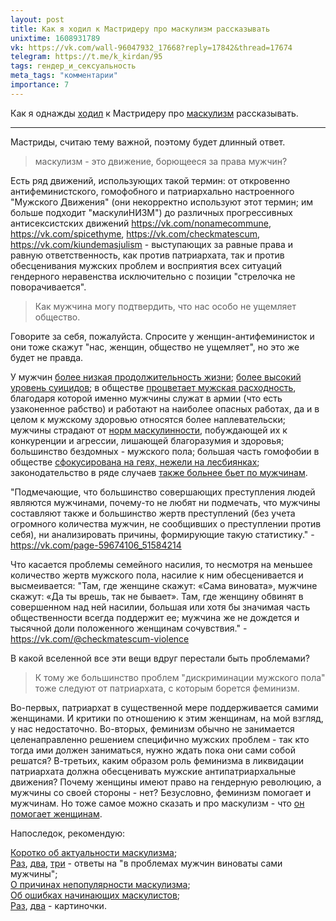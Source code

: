 ```yaml
---
layout: post
title: Как я ходил к Мастридеру про маскулизм рассказывать
unixtime: 1608931789
vk: https://vk.com/wall-96047932_17668?reply=17842&thread=17674
telegram: https://t.me/k_kirdan/95
tags: гендер_и_сексуальность
meta_tags: "комментарии"
importance: 7
---
```

Как я однажды [ходил](https://vk.com/wall-96047932_17668?reply=17842&thread=17674) к Мастридеру про [маскулизм](https://ru-masculism.tumblr.com/) рассказывать.

<hr>

Мастриды, считаю тему важной, поэтому будет длинный ответ.

>маскулизм - это движение, борющееся за права мужчин? 

Есть ряд движений, использующих такой термин: от откровенно антифеминистского, гомофобного и патриархально настроенного "Мужского Движения" (они некорректно используют этот термин; им больше подходит "маскулиНИЗМ") до различных прогрессивных антисексистских движений https://vk.com/nonamecommune, https://vk.com/spicethyme, https://vk.com/checkmatescum, https://vk.com/kiundemasjulism - выступающих за равные права и равную ответственность, как против патриархата, так и против обесценивания мужских проблем и восприятия всех ситуаций гендерного неравенства исключительно с позиции "стрелочка не поворачивается". 
 
>Как мужчина могу подтвердить, что нас особо не ущемляет общество.

Говорите за себя, пожалуйста. Спросите у женщин-антифеминисток и они тоже скажут "нас, женщин, общество не ущемляет", но это же будет не правда. 
 
У мужчин [более низкая продолжительность жизни](https://vk.com/@checkmatescum-health-gap); [более высокий уровень суицидов](https://vk.com/@checkmatescum-male-suicide); в обществе [процветает мужская расходность](https://vk.com/@checkmatescum-male-disposability), благодаря которой именно мужчины служат в армии (что есть узаконенное рабство) и работают на наиболее опасных работах, да и в целом к мужскому здоровью относятся более наплевательски; мужчины страдают от [норм маскулинности](https://vk.com/@checkmatescum-kon), побуждающей их к конкуренции и агрессии, лишающей благоразумия и здоровья; большинство бездомных - мужского пола; большая часть гомофобии в обществе [сфокусирована на геях, нежели на лесбиянках](https://vk.com/wall-59674106_21163); законодательство в ряде случаев [также больнее бьет по мужчинам](https://ru.wikipedia.org/wiki/%D0%93%D0%B5%D0%BD%D0%B4%D0%B5%D1%80%D0%BD%D1%8B%D0%B9_%D0%B7%D0%B0%D0%BA%D0%BE%D0%BD).

"Подмечающие, что большинство совершающих преступления людей являются мужчинами, почему-то не любят ни подмечать, что мужчины составляют также и большинство жертв преступлений (без учета огромного количества мужчин, не сообщивших о преступлении против себя), ни анализировать причины, формирующие такую статистику." - https://vk.com/page-59674106_51584214

Что касается проблемы семейного насилия, то несмотря на меньшее количество жертв мужского пола, насилие к ним обесценивается и высмеивается: "Там, где женщине скажут: «Сама виновата», мужчине скажут: «Да ты врешь, так не бывает». Там, где женщину обвинят в совершенном над ней насилии, большая или хотя бы значимая часть общественности всегда поддержит ее; мужчина же не дождется и тысячной доли положенного женщинам сочувствия." - https://vk.com/@checkmatescum-violence 
 
В какой вселенной все эти вещи вдруг перестали быть проблемами?
 
>К тому же большинство проблем "дискриминации мужского пола" тоже следуют от патриархата, с которым борется феминизм. 

Во-первых, патриархат в существенной мере поддерживается самими женщинами. И критики по отношению к этим женщинам, на мой взгляд, у нас недостаточно. Во-вторых, феминизм обычно не занимается целенаправленно решением специфично мужских проблем - так кто тогда ими должен заниматься, нужно ждать пока они сами собой решатся? В-третьих, каким образом роль феминизма в ликвидации патриархата должна обесценивать мужские антипатриархальные движения? Почему женщины имеют право на гендерную революцию, а мужчины со своей стороны - нет? Безусловно, феминизм помогает и мужчинам. Но тоже самое можно сказать и про маскулизм - что [он помогает женщинам](https://vk.com/page-82576958_50020432).
 
Напоследок, рекомендую:

[Коротко об актуальности маскулизма](https://vk.com/page-59674106_52413722);<br>
[Раз](https://vk.com/wall-155912620_4076), [два](https://vk.com/wall-162285805_2588), [три](https://vk.com/page-59674106_51723823) - ответы на "в проблемах мужчин виноваты сами мужчины";<br>
[О причинах непопулярности маскулизма](https://vk.com/@checkmatescum-why);<br>
[Об ошибках начинающих маскулистов](https://vk.com/wall-162285805_6);<br>
[Раз](https://vk.com/wall-87153842_6938), [два](https://vk.com/wall-87153842_29631) - картиночки.